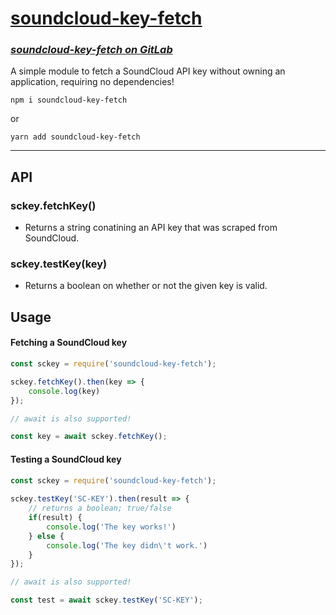 # [soundcloud-key-fetch](https://www.npmjs.com/package/soundcloud-key-fetch) 
### *[soundcloud-key-fetch on GitLab](https://gitlab.com/syqwq/soundcloud-key-fetch)*
A simple module to fetch a SoundCloud API key without owning an application, requiring no dependencies!
```
npm i soundcloud-key-fetch
```
or 
```
yarn add soundcloud-key-fetch
```
---
## API
### sckey.fetchKey()
- Returns a string conatining an API key that was scraped from SoundCloud.

### sckey.testKey(key)
- Returns a boolean on whether or not the given key is valid.

## Usage
#### Fetching a SoundCloud key
```javascript
const sckey = require('soundcloud-key-fetch');

sckey.fetchKey().then(key => {
    console.log(key)
});

// await is also supported!

const key = await sckey.fetchKey();
```

#### Testing a SoundCloud key
```javascript
const sckey = require('soundcloud-key-fetch');
	
sckey.testKey('SC-KEY').then(result => {
	// returns a boolean; true/false
	if(result) {
		console.log('The key works!')
	} else {
		console.log('The key didn\'t work.')
	}
});

// await is also supported!

const test = await sckey.testKey('SC-KEY');
```